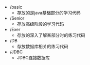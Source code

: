 - /basic
  - 存放的是java基础部分的学习代码
- /Senior
  - 存放高级阶段的学习代码
- /Exer
  - 存放的深入了解某部分时的练习代码
- /DB
  - 存放数据库相关的练习代码
- /JDBC
  - JDBC连接数据库
